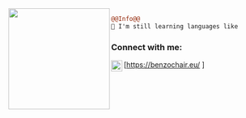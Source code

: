
<img align="left" height="200" src="https://media.giphy.com/media/ao9DUiTKH60XS/giphy.gif"/>

```diff
@@Info@@
🚀 I'm still learning languages like

```

### Connect with me:

[<img align="left" alt="My discord" width="22px" src="https://raw.githubusercontent.com/issagloxk/benzochair.eu/main/favicon.ico" />https://benzochair.eu/ ]
<br />
